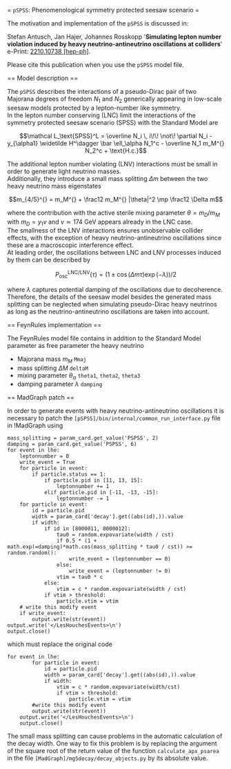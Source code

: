 = `pSPSS`: Phenomenological symmetry protected seesaw scenario =

The motivation and implementation of the `pSPSS` is discussed in:

Stefan Antusch, Jan Hajer, Johannes Rosskopp '**Simulating lepton number violation induced by heavy neutrino-antineutrino oscillations at colliders**' e-Print: [2210.10738 [hep-ph]](https://arxiv.org/abs/2210.10738).


Please cite this publication when you use the `pSPSS` model file.

== Model description ==

The `pSPSS` describes the interactions of a pseudo-Dirac pair of two Majorana degrees of freedom $N_1$ and $N_2$ generically appearing in low-scale seesaw models protected by a lepton-number like symmetry.<br/>
In the lepton number conserving (LNC) limit the interactions of the symmetry protected seesaw scenario (SPSS) with the Standard Model are

$$\mathcal L_\text{SPSS}^L = \overline N_i \, i\!\! \not\! \partial N_i -  y_{\alpha1} \widetilde H^\dagger \bar \ell_\alpha N_1^c - \overline N_1 m_M^{} N_2^c + \text{H.c.}$$

The additional lepton number violating (LNV) interactions must be small in order to generate light neutrino masses.<br/>
Additionally, they introduce a small mass splitting $\Delta m$ between the two heavy neutrino mass eigenstates

$$m_{4/5}^{} = m_M^{} + \frac12 m_M^{} |\theta|^2 \mp \frac12 \Delta m$$

where the contribution with the active sterile mixing parameter $\theta = m_D / m_M$ with $m_D = y_1 v$ and $v\simeq174 \text{ GeV}$ appears already in the LNC case.<br/>
The smallness of the LNV interactions ensures unobservable collider effects, with the exception of heavy neutrino-antineutrino oscillations since these are a macroscopic interference effect.<br/>
At leading order, the oscillations between LNC and LNV processes induced by them can be described by

$$P^{\text{LNC}/\text{LNV}}_\text{osc}(\tau) = (1 \pm \cos\left(\Delta m \tau \right) \exp(-\lambda))/2$$

where $\lambda$ captures potential damping of the oscillations due to decoherence.<br/>
Therefore, the details of the seesaw model besides the generated mass splitting can be neglected when simulating pseudo-Dirac heavy neutrinos as long as the neutrino-antineutrino oscillations are taken into account.

== FeynRules implementation ==

The FeynRules model file contains in addition to the Standard Model parameter as free parameter the heavy neutrino

* Majorana mass $m_M$ `Mmaj`
* mass splitting $\Delta M$ `deltaM`
* mixing parameter $\theta_\alpha$ `theta1`, `theta2`, `theta3`
* damping parameter $\lambda$ `damping`

== MadGraph patch ==

In order to generate events with heavy neutrino-antineutrino oscillations it is necessary to patch the `[pSPSS]/bin/internal/common_run_interface.py` file in !MadGraph using


```
mass_splitting = param_card.get_value('PSPSS', 2)
damping = param_card.get_value('PSPSS', 6)
for event in lhe:
    leptonnumber = 0
    write_event = True
    for particle in event:
        if particle.status == 1:
            if particle.pid in [11, 13, 15]:
                leptonnumber += 1
            elif particle.pid in [-11, -13, -15]:
                leptonnumber -= 1
    for particle in event:
        id = particle.pid
        width = param_card['decay'].get((abs(id),)).value
        if width:
            if id in [8000011, 8000012]:
                tau0 = random.expovariate(width / cst)
                if 0.5 * (1 + math.exp(=damping)*math.cos(mass_splitting * tau0 / cst)) >= random.random():
                    write_event = (leptonnumber == 0)
                else:
                    write_event = (leptonnumber != 0)
                vtim = tau0 * c
            else:
                vtim = c * random.expovariate(width / cst)
            if vtim > threshold:
                particle.vtim = vtim
    # write this modify event
    if write_event:
        output.write(str(event))
output.write('</LesHouchesEvents>\n')
output.close()
```

which must replace the original code

```
for event in lhe:
        for particle in event:
            id = particle.pid
            width = param_card['decay'].get((abs(id),)).value
            if width:
                vtim = c * random.expovariate(width/cst)
                if vtim > threshold:
                    particle.vtim = vtim
        #write this modify event
        output.write(str(event))
    output.write('</LesHouchesEvents>\n')
    output.close()
```

The small mass splitting can cause problems in the automatic calculation of the decay width.
One way to fix this problem is by replacing the argument of the square root of the return value of the function `calculate_apx_psarea` in the file `[MadGraph]/mg5decay/decay_objects.py` by its absolute value.
